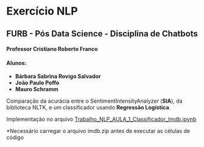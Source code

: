 # Exercício NLP
## FURB - Pós Data Science - Disciplina de Chatbots 
#### Professor Cristiano Roberto Franco
#### Alunos: 
 - **Bárbara Sabrina Rovigo Salvador** 
 - **João Paulo Poffo** 
 - **Mauro Schramm**
 
Comparação da acurácia entre o SentimentIntensityAnalyzer (**SIA**), da biblioteca NLTK, e um classificador usando  **Regressão Logística**.

Implementação no arquivo [Trabalho_NLP_AULA_1_Classificador_Imdb.ipynb](Trabalho_NLP_AULA_1_Classificador_Imdb.ipynb)

*Necessário carregar o arquivo imdb.zip antes de executar as células de código
